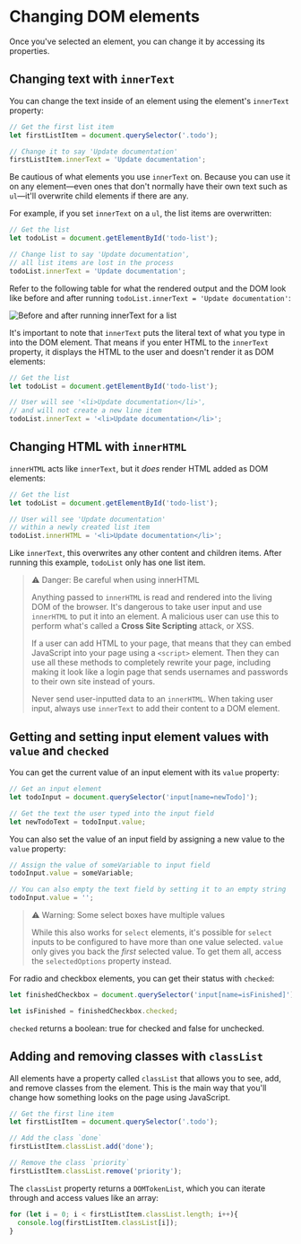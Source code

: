 # Changing DOM elements

Once you've selected an element, you can change it by accessing its properties.

## Changing text with `innerText`

You can change the text inside of an element using the element's `innerText` property:

```js
// Get the first list item
let firstListItem = document.querySelector('.todo');

// Change it to say 'Update documentation'
firstListItem.innerText = 'Update documentation';
```

Be cautious of what elements you use `innerText` on. Because you can use it on any element—even ones that don't normally have their own text such as `ul`—it'll overwrite child elements if there are any.

For example, if you set `innerText` on a `ul`, the list items are overwritten:

```js
// Get the list
let todoList = document.getElementById('todo-list');

// Change list to say 'Update documentation',
// all list items are lost in the process
todoList.innerText = 'Update documentation';
```

Refer to the following table for what the rendered output and the DOM look like before and after running `todoList.innerText = 'Update documentation'`:

![Before and after running innerText for a list](https://user-images.githubusercontent.com/94882786/176944217-f5ecda57-46c6-45ec-b0e7-d5c29968d838.png)

It's important to note that `innerText` puts the literal text of what you type in into the DOM element. That means if you enter HTML to the `innerText` property, it displays the HTML to the user and doesn't render it as DOM elements:

```js
// Get the list
let todoList = document.getElementById('todo-list');

// User will see '<li>Update documentation</li>',
// and will not create a new line item
todoList.innerText = '<li>Update documentation</li>';
```

## Changing HTML with `innerHTML`

`innerHTML` acts like `innerText`, but it _does_ render HTML added as DOM elements:

```js
// Get the list
let todoList = document.getElementById('todo-list');

// User will see 'Update documentation'
// within a newly created list item
todoList.innerHTML = '<li>Update documentation</li>';
```

Like `innerText`, this overwrites any other content and children items. After running this example, `todoList` only has one list item.

>⚠ Danger: Be careful when using innerHTML
>
>Anything passed to `innerHTML` is read and rendered into the living DOM of the browser. It's dangerous to take user input and use `innerHTML` to put it into an element. A malicious user can use this to perform what's called a **Cross Site Scripting** attack, or XSS.
>
>If a user can add HTML to your page, that means that they can embed JavaScript into your page using a `<script>` element. Then they can use all these methods to completely rewrite your page, including making it look like a login page that sends usernames and passwords to their own site instead of yours.
>
>Never send user-inputted data to an `innerHTML`. When taking user input, always use `innerText` to add their content to a DOM element.

## Getting and setting input element values with `value` and `checked`

You can get the current value of an input element with its `value` property:

```js
// Get an input element
let todoInput = document.querySelector('input[name=newTodo]');

// Get the text the user typed into the input field
let newTodoText = todoInput.value;
```

You can also set the value of an input field by assigning a new value to the `value` property:

```js
// Assign the value of someVariable to input field
todoInput.value = someVariable;

// You can also empty the text field by setting it to an empty string
todoInput.value = '';
```

>⚠ Warning: Some select boxes have multiple values
>
>While this also works for `select` elements, it's possible for `select` inputs to be configured to have more than one value selected. `value` only gives you back the _first_ selected value. To get them all, access the `selectedOptions` property instead.

For radio and checkbox elements, you can get their status with `checked`:

```js
let finishedCheckbox = document.querySelector('input[name=isFinished]');

let isFinished = finishedCheckbox.checked;
```

`checked` returns a boolean: true for checked and false for unchecked.

## Adding and removing classes with `classList`

All elements have a property called `classList` that allows you to see, add, and remove classes from the element. This is the main way that you'll change how something looks on the page using JavaScript.

```js
// Get the first line item
let firstListItem = document.querySelector('.todo');

// Add the class `done`
firstListItem.classList.add('done');

// Remove the class `priority`
firstListItem.classList.remove('priority');
```

The `classList` property returns a `DOMTokenList`, which you can iterate through and access values like an array:

```js
for (let i = 0; i < firstListItem.classList.length; i++){
  console.log(firstListItem.classList[i]);
}
```
